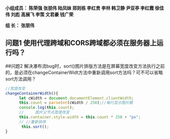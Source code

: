 

**小组成员： 陈荣强 张朋伟 陆凤妹  郑则栋 李红贵 李林 韩卫静 尹亚亭 李红霞  徐佳伟  刘彪  高展飞 李策  文君豪 钱广荣**

**组       长： 张朋伟**


## 问题1  使用代理跨域和CORS跨域都必须在服务器上运行吗？

##问题2  解决瀑布流bug时，sort()图片排版方法是在屏幕宽度改变方法执行之前的，是必须在changeContainerWidt方法中重新调用sort方法吗？可不可以省略sort方法调用？
```javascript
//宽度改变
changeContainerWidth(){
      let cWidth = document.documentElement.clientWidth;
      this.count = parseInt(cWidth / 250);//每行显示图片数
      console.log(this.count);
      //     图片父节点宽度改变
      this.container.style.width = this.count * 250 + "px";  
      // //重新排序
       this.sort();
}
```
